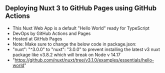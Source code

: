 ## Deploying Nuxt 3 to GitHub Pages using GitHub Actions

- This Nuxt Web App is a default "Hello World" ready for TypeScript
- DevOps by GitHub Actions and Pages
- Hosted at GitHub Pages
- Note: Make sure to change the below code in package.json:
- "nuxt": "^3.0.0" to "nuxt": "3.0.0" to prevent installing the latest v3 nuxt package like v3.8.2 which will break on Node v 14.17
- "https://github.com/nuxt/nuxt/tree/v3.1.0/examples/essentials/hello-world"